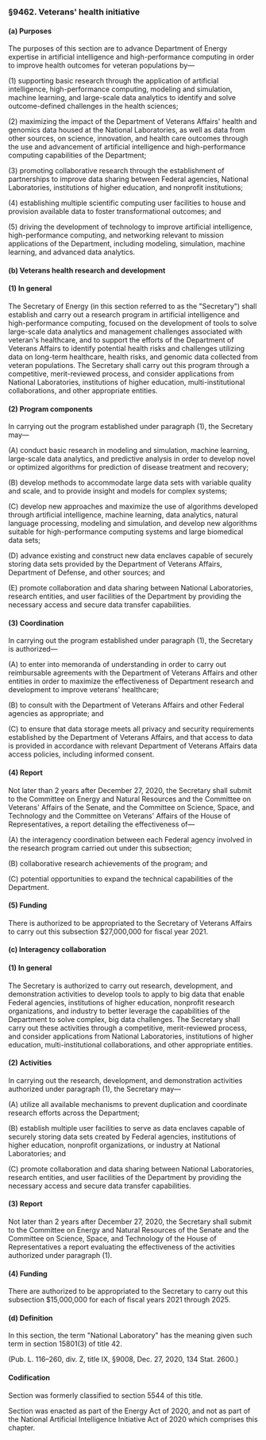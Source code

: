 ### §9462. Veterans' health initiative ###

#### (a) Purposes ####

The purposes of this section are to advance Department of Energy expertise in artificial intelligence and high-performance computing in order to improve health outcomes for veteran populations by—

(1) supporting basic research through the application of artificial intelligence, high-performance computing, modeling and simulation, machine learning, and large-scale data analytics to identify and solve outcome-defined challenges in the health sciences;

(2) maximizing the impact of the Department of Veterans Affairs' health and genomics data housed at the National Laboratories, as well as data from other sources, on science, innovation, and health care outcomes through the use and advancement of artificial intelligence and high-performance computing capabilities of the Department;

(3) promoting collaborative research through the establishment of partnerships to improve data sharing between Federal agencies, National Laboratories, institutions of higher education, and nonprofit institutions;

(4) establishing multiple scientific computing user facilities to house and provision available data to foster transformational outcomes; and

(5) driving the development of technology to improve artificial intelligence, high-performance computing, and networking relevant to mission applications of the Department, including modeling, simulation, machine learning, and advanced data analytics.

#### (b) Veterans health research and development ####

#### (1) In general ####

The Secretary of Energy (in this section referred to as the "Secretary") shall establish and carry out a research program in artificial intelligence and high-performance computing, focused on the development of tools to solve large-scale data analytics and management challenges associated with veteran's healthcare, and to support the efforts of the Department of Veterans Affairs to identify potential health risks and challenges utilizing data on long-term healthcare, health risks, and genomic data collected from veteran populations. The Secretary shall carry out this program through a competitive, merit-reviewed process, and consider applications from National Laboratories, institutions of higher education, multi-institutional collaborations, and other appropriate entities.

#### (2) Program components ####

In carrying out the program established under paragraph (1), the Secretary may—

(A) conduct basic research in modeling and simulation, machine learning, large-scale data analytics, and predictive analysis in order to develop novel or optimized algorithms for prediction of disease treatment and recovery;

(B) develop methods to accommodate large data sets with variable quality and scale, and to provide insight and models for complex systems;

(C) develop new approaches and maximize the use of algorithms developed through artificial intelligence, machine learning, data analytics, natural language processing, modeling and simulation, and develop new algorithms suitable for high-performance computing systems and large biomedical data sets;

(D) advance existing and construct new data enclaves capable of securely storing data sets provided by the Department of Veterans Affairs, Department of Defense, and other sources; and

(E) promote collaboration and data sharing between National Laboratories, research entities, and user facilities of the Department by providing the necessary access and secure data transfer capabilities.

#### (3) Coordination ####

In carrying out the program established under paragraph (1), the Secretary is authorized—

(A) to enter into memoranda of understanding in order to carry out reimbursable agreements with the Department of Veterans Affairs and other entities in order to maximize the effectiveness of Department research and development to improve veterans' healthcare;

(B) to consult with the Department of Veterans Affairs and other Federal agencies as appropriate; and

(C) to ensure that data storage meets all privacy and security requirements established by the Department of Veterans Affairs, and that access to data is provided in accordance with relevant Department of Veterans Affairs data access policies, including informed consent.

#### (4) Report ####

Not later than 2 years after December 27, 2020, the Secretary shall submit to the Committee on Energy and Natural Resources and the Committee on Veterans' Affairs of the Senate, and the Committee on Science, Space, and Technology and the Committee on Veterans' Affairs of the House of Representatives, a report detailing the effectiveness of—

(A) the interagency coordination between each Federal agency involved in the research program carried out under this subsection;

(B) collaborative research achievements of the program; and

(C) potential opportunities to expand the technical capabilities of the Department.

#### (5) Funding ####

There is authorized to be appropriated to the Secretary of Veterans Affairs to carry out this subsection $27,000,000 for fiscal year 2021.

#### (c) Interagency collaboration ####

#### (1) In general ####

The Secretary is authorized to carry out research, development, and demonstration activities to develop tools to apply to big data that enable Federal agencies, institutions of higher education, nonprofit research organizations, and industry to better leverage the capabilities of the Department to solve complex, big data challenges. The Secretary shall carry out these activities through a competitive, merit-reviewed process, and consider applications from National Laboratories, institutions of higher education, multi-institutional collaborations, and other appropriate entities.

#### (2) Activities ####

In carrying out the research, development, and demonstration activities authorized under paragraph (1), the Secretary may—

(A) utilize all available mechanisms to prevent duplication and coordinate research efforts across the Department;

(B) establish multiple user facilities to serve as data enclaves capable of securely storing data sets created by Federal agencies, institutions of higher education, nonprofit organizations, or industry at National Laboratories; and

(C) promote collaboration and data sharing between National Laboratories, research entities, and user facilities of the Department by providing the necessary access and secure data transfer capabilities.

#### (3) Report ####

Not later than 2 years after December 27, 2020, the Secretary shall submit to the Committee on Energy and Natural Resources of the Senate and the Committee on Science, Space, and Technology of the House of Representatives a report evaluating the effectiveness of the activities authorized under paragraph (1).

#### (4) Funding ####

There are authorized to be appropriated to the Secretary to carry out this subsection $15,000,000 for each of fiscal years 2021 through 2025.

#### (d) Definition ####

In this section, the term "National Laboratory" has the meaning given such term in section 15801(3) of title 42.

(Pub. L. 116–260, div. Z, title IX, §9008, Dec. 27, 2020, 134 Stat. 2600.)

#### Codification ####

Section was formerly classified to section 5544 of this title.

Section was enacted as part of the Energy Act of 2020, and not as part of the National Artificial Intelligence Initiative Act of 2020 which comprises this chapter.